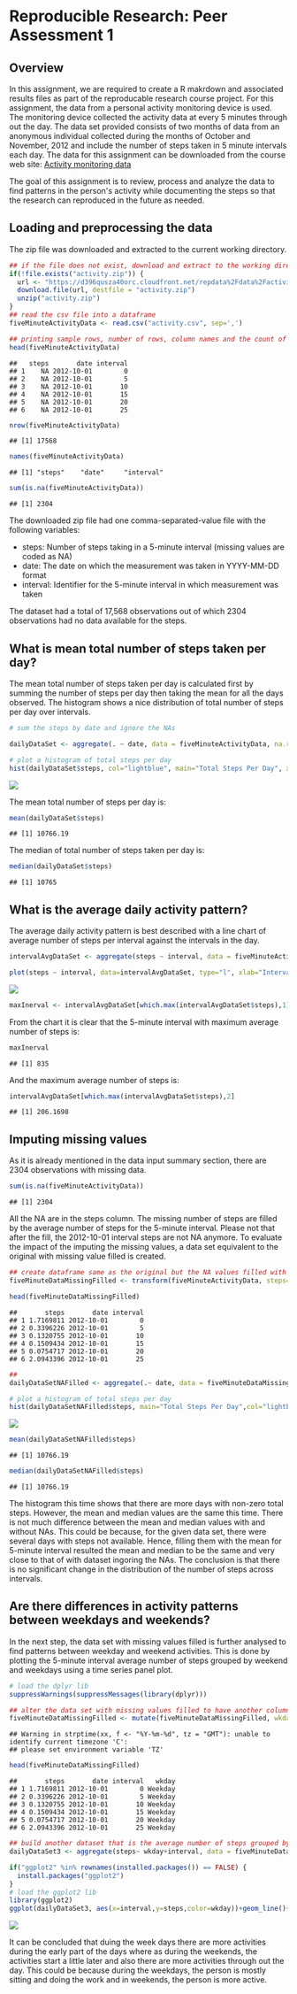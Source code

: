 # Reproducible Research: Peer Assessment 1

## Overview

In this assignment, we are required to create a R makrdown and associated results files as part of the reproducable research course project. For this assignment, the data from a personal activity monitoring device is used. The monitoring device collected the activity data at every 5 minutes through out the day. The data set provided consists of two months of data from an anonymous individual collected during the months of October and November, 2012 and include the number of steps taken in 5 minute intervals each day. 
The data for this assignment can be downloaded from the course web site: [Activity monitoring data](https://d396qusza40orc.cloudfront.net/repdata%2Fdata%2Factivity.zip)

The goal of this assignment is to review, process and analyze the data to find patterns in the person's activity while documenting the steps so that the research can reproduced in the future as needed.


## Loading and preprocessing the data

The zip file was downloaded and extracted to the current working directory. 


```r
## if the file does not exist, download and extract to the working directory
if(!file.exists("activity.zip")) {
  url <- "https://d396qusza40orc.cloudfront.net/repdata%2Fdata%2Factivity.zip"
  download.file(url, destfile = "activity.zip")
  unzip("activity.zip")
}
## read the csv file into a dataframe
fiveMinuteActivityData <- read.csv("activity.csv", sep=',')

## printing sample rows, number of rows, column names and the count of records with NAs.
head(fiveMinuteActivityData)
```

```
##   steps       date interval
## 1    NA 2012-10-01        0
## 2    NA 2012-10-01        5
## 3    NA 2012-10-01       10
## 4    NA 2012-10-01       15
## 5    NA 2012-10-01       20
## 6    NA 2012-10-01       25
```

```r
nrow(fiveMinuteActivityData)
```

```
## [1] 17568
```

```r
names(fiveMinuteActivityData)
```

```
## [1] "steps"    "date"     "interval"
```

```r
sum(is.na(fiveMinuteActivityData))
```

```
## [1] 2304
```

The downloaded zip file had one comma-separated-value file with the following variables:

* steps: Number of steps taking in a 5-minute interval (missing values are coded as NA)
* date: The date on which the measurement was taken in YYYY-MM-DD format
* interval: Identifier for the 5-minute interval in which measurement was taken

The dataset had a total of 17,568 observations out of which 2304 observations had no data available for the steps.



## What is mean total number of steps taken per day?

The mean total number of steps taken per day is calculated first by summing the number of steps per day then taking the mean for all the days observed. The histogram shows a nice distribution of total number of steps per day over intervals. 



```r
# sum the steps by date and ignore the NAs

dailyDataSet <- aggregate(. ~ date, data = fiveMinuteActivityData, na.rm=TRUE,FUN = sum)

# plot a histogram of total steps per day
hist(dailyDataSet$steps, col="lightblue", main="Total Steps Per Day", xlab="Steps", ylab="Days Count")
```

![](PA1_template_files/figure-html/unnamed-chunk-1-1.png)<!-- -->

The mean total number of steps per day is:


```r
mean(dailyDataSet$steps)
```

```
## [1] 10766.19
```

The median of total number of steps taken per day is:


```r
median(dailyDataSet$steps)
```

```
## [1] 10765
```

## What is the average daily activity pattern?

The average daily activity pattern is best described with a line chart of average number of steps per interval against the intervals in the day.


```r
intervalAvgDataSet <- aggregate(steps ~ interval, data = fiveMinuteActivityData, na.rm=TRUE,FUN = mean)

plot(steps ~ interval, data=intervalAvgDataSet, type="l", xlab="Intervals", ylab="Average Number of Steps")
```

![](PA1_template_files/figure-html/unnamed-chunk-4-1.png)<!-- -->

```r
maxInerval <- intervalAvgDataSet[which.max(intervalAvgDataSet$steps),1]
```

From the chart it is clear that the 5-minute interval with maximum average number of steps is:

```r
maxInerval
```

```
## [1] 835
```

And the maximum average number of steps is:

```r
intervalAvgDataSet[which.max(intervalAvgDataSet$steps),2]
```

```
## [1] 206.1698
```

## Imputing missing values

As it is already mentioned in the data input summary section, there are 2304 observations with missing data.


```r
sum(is.na(fiveMinuteActivityData))
```

```
## [1] 2304
```

All the NA are in the steps column. The missing number of steps are filled by the average number of steps for the 5-minute interval. Please not that after the fill, the 2012-10-01 interval steps are not NA anymore. To evaluate the impact of the imputing the missing values, a data set equivalent to the original with missing value filled is created. 


```r
## create dataframe same as the original but the NA values filled with the 5-minute interval average steps.
fiveMinuteDataMissingFilled <- transform(fiveMinuteActivityData, steps=ifelse(is.na(fiveMinuteActivityData$steps),                               intervalAvgDataSet$steps[match(fiveMinuteActivityData$interval,intervalAvgDataSet$interval)], fiveMinuteActivityData$steps))

head(fiveMinuteDataMissingFilled)
```

```
##       steps       date interval
## 1 1.7169811 2012-10-01        0
## 2 0.3396226 2012-10-01        5
## 3 0.1320755 2012-10-01       10
## 4 0.1509434 2012-10-01       15
## 5 0.0754717 2012-10-01       20
## 6 2.0943396 2012-10-01       25
```

```r
## 
dailyDataSetNAFilled <- aggregate(.~ date, data = fiveMinuteDataMissingFilled,FUN = sum)

# plot a histogram of total steps per day
hist(dailyDataSetNAFilled$steps, main="Total Steps Per Day",col="lightblue",xlab="Steps",ylab="Days Count")
```

![](PA1_template_files/figure-html/unnamed-chunk-8-1.png)<!-- -->

```r
mean(dailyDataSetNAFilled$steps)
```

```
## [1] 10766.19
```

```r
median(dailyDataSetNAFilled$steps)
```

```
## [1] 10766.19
```

The histogram this time shows that there are more days with non-zero total steps. However, the mean and median values are the same this time. There is not much difference between the mean and median values with and without NAs. This could be because, for the given data set, there were several days with steps not available. Hence, filling them with the mean for 5-minute interval resulted the mean and median to be the same and very close to that of with dataset ingoring the NAs. The conclusion is that there is no significant change in the distribution of the number of steps across intervals.

## Are there differences in activity patterns between weekdays and weekends?

In the next step, the data set with missing values filled is further analysed to find patterns between weekday and weekend activities. This is done by plotting the 5-minute interval average number of steps grouped by weekend and weekdays using a time series panel plot. 

```r
# load the dplyr lib
suppressWarnings(suppressMessages(library(dplyr)))

## alter the data set with missing values filled to have another column to have the weekday or weekend factor data.
fiveMinuteDataMissingFilled <- mutate(fiveMinuteDataMissingFilled, wkday = ifelse(weekdays(as.Date(date)) == "Saturday" | weekdays(as.Date(date)) == "Sunday", "Weekend","Weekday"))
```

```
## Warning in strptime(xx, f <- "%Y-%m-%d", tz = "GMT"): unable to identify current timezone 'C':
## please set environment variable 'TZ'
```

```r
head(fiveMinuteDataMissingFilled)
```

```
##       steps       date interval   wkday
## 1 1.7169811 2012-10-01        0 Weekday
## 2 0.3396226 2012-10-01        5 Weekday
## 3 0.1320755 2012-10-01       10 Weekday
## 4 0.1509434 2012-10-01       15 Weekday
## 5 0.0754717 2012-10-01       20 Weekday
## 6 2.0943396 2012-10-01       25 Weekday
```

```r
## build another dataset that is the average number of steps grouped by weekdaytype and interval
dailyDataSet3 <- aggregate(steps~ wkday+interval, data = fiveMinuteDataMissingFilled,FUN = mean)

if("ggplot2" %in% rownames(installed.packages()) == FALSE) {
  install.packages("ggplot2")
}
# load the ggplot2 lib
library(ggplot2)
ggplot(dailyDataSet3, aes(x=interval,y=steps,color=wkday))+geom_line()+labs(x="Intervals",y="Average No.Of Steps")+facet_wrap(~wkday, nrow = 1, ncol=2)+ ggtitle("Activities Pattern -  Weekday vs Weekend")+theme(plot.title = element_text( hjust=0.5))
```

![](PA1_template_files/figure-html/unnamed-chunk-9-1.png)<!-- -->

It can be concluded that duing the week days there are more activities during the early part of the days where as during the weekends, the activities start a little later and also there are more activities through out the day. This could be because during the weekdays, the person is mostly sitting and doing the work and in weekends, the person is more active.
